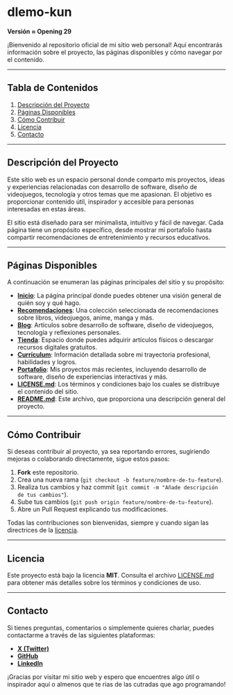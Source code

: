 # **dlemo-kun**

**Versión ≈ Opening 29**

¡Bienvenido al repositorio oficial de mi sitio web personal! Aquí encontrarás información sobre el proyecto, las páginas disponibles y cómo navegar por el contenido.

---

## **Tabla de Contenidos**

1. [Descripción del Proyecto](#descripción-del-proyecto)
2. [Páginas Disponibles](#páginas-disponibles)
3. [Cómo Contribuir](#cómo-contribuir)
4. [Licencia](#licencia)
5. [Contacto](#contacto)

---

## **Descripción del Proyecto**

Este sitio web es un espacio personal donde comparto mis proyectos, ideas y experiencias relacionadas con desarrollo de software, diseño de videojuegos, tecnología y otros temas que me apasionan. El objetivo es proporcionar contenido útil, inspirador y accesible para personas interesadas en estas áreas.

El sitio está diseñado para ser minimalista, intuitivo y fácil de navegar. Cada página tiene un propósito específico, desde mostrar mi portafolio hasta compartir recomendaciones de entretenimiento y recursos educativos.

---

## **Páginas Disponibles**

A continuación se enumeran las páginas principales del sitio y su propósito:

- **[Inicio](https://dlemo-kun.github.io/)**: La página principal donde puedes obtener una visión general de quién soy y qué hago.
- **[Recomendaciones](https://dlemo-kun.github.io/recommendations)**: Una colección seleccionada de recomendaciones sobre libros, videojuegos, anime, manga y más.
- **[Blog](https://dlemo-kun.github.io/blog)**: Artículos sobre desarrollo de software, diseño de videojuegos, tecnología y reflexiones personales.
- **[Tienda](https://dlemo-kun.github.io/shop)**: Espacio donde puedes adquirir artículos físicos o descargar recursos digitales gratuitos.
- **[Currículum](https://dlemo-kun.github.io/resume)**: Información detallada sobre mi trayectoria profesional, habilidades y logros.
- **[Portafolio](https://dlemo-kun.github.io/portfolio)**: Mis proyectos más recientes, incluyendo desarrollo de software, diseño de experiencias interactivas y más.
- **[LICENSE.md](https://dlemo-kun.github.io/LICENSE)**: Los términos y condiciones bajo los cuales se distribuye el contenido del sitio.
- **[README.md](https://dlemo-kun.github.io/README)**: Este archivo, que proporciona una descripción general del proyecto.

---

## **Cómo Contribuir**

Si deseas contribuir al proyecto, ya sea reportando errores, sugiriendo mejoras o colaborando directamente, sigue estos pasos:

1. **Fork** este repositorio.
2. Crea una nueva rama (`git checkout -b feature/nombre-de-tu-feature`).
3. Realiza tus cambios y haz commit (`git commit -m "Añade descripción de tus cambios"`).
4. Sube tus cambios (`git push origin feature/nombre-de-tu-feature`).
5. Abre un Pull Request explicando tus modificaciones.

Todas las contribuciones son bienvenidas, siempre y cuando sigan las directrices de la [licencia](https://dlemo-kun.github.io/LICENSE).

---

## **Licencia**

Este proyecto está bajo la licencia **MIT**. Consulta el archivo [LICENSE.md](https://dlemo-kun.github.io/LICENSE) para obtener más detalles sobre los términos y condiciones de uso.

---

## **Contacto**

Si tienes preguntas, comentarios o simplemente quieres charlar, puedes contactarme a través de las siguientes plataformas:

- **[X (Twitter)](https://x.com/dlemo_kun?s=09l)**
- **[GitHub](https://github.com/dlemo-kun)**
- **[LinkedIn](https://www.linkedin.com/in/diego-alejandro-lemos-g%C3%B3mez-a5226134b)**

¡Gracias por visitar mi sitio web y espero que encuentres algo útil o inspirador aquí o almenos que te rias de las cutradas que ago programando!

